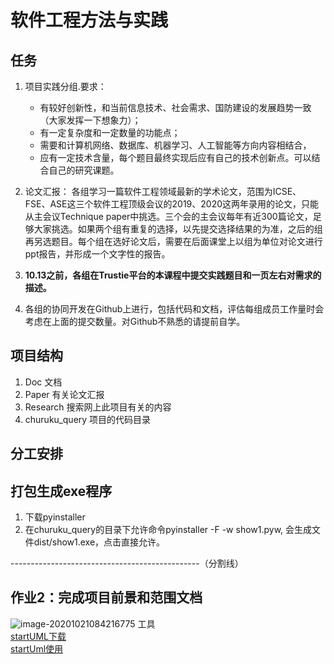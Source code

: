 # 软件工程方法与实践

## 任务

1. 项目实践分组.要求：
   + 有较好创新性，和当前信息技术、社会需求、国防建设的发展趋势一致（大家发挥一下想象力）；
   + 有一定复杂度和一定数量的功能点；
   + 需要和计算机网络、数据库、机器学习、人工智能等方向内容相结合，
   + 应有一定技术含量，每个题目最终实现后应有自己的技术创新点。可以结合自己的研究课题。

2. 论文汇报：
   各组学习一篇软件工程领域最新的学术论文，范围为ICSE、FSE、ASE这三个软件工程顶级会议的2019、2020这两年录用的论文，只能从主会议Technique paper中挑选。三个会的主会议每年有近300篇论文，足够大家挑选。如果两个组有重复的选择，以先提交选择结果的为准，之后的组再另选题目。每个组在选好论文后，需要在后面课堂上以组为单位对论文进行ppt报告，并形成一个文字性的报告。

3. **10.13之前，各组在Trustie平台的本课程中提交实践题目和一页左右对需求的描述。**

4. 各组的协同开发在Github上进行，包括代码和文档，评估每组成员工作量时会考虑在上面的提交数量。对Github不熟悉的请提前自学。

## 项目结构

1. Doc 文档
2. Paper 有关论文汇报
3. Research 搜索网上此项目有关的内容
4. churuku_query 项目的代码目录

## 分工安排

## 打包生成exe程序  

1. 下载pyinstaller
2. 在churuku_query的目录下允许命令pyinstaller -F -w show1.pyw, 会生成文件dist/show1.exe，点击直接允许。

-----------------------------------------------（分割线）
## 作业2：完成项目前景和范围文档
![image-20201021084216775](https://gitee.com/yunruowu/PictureForBolg/raw/master/img/image-20201021084216775.png)
工具  
[startUML下载](https://staruml.io/download)  
[startUml使用](https://blog.csdn.net/csdn_20150804/article/details/105004375?utm_medium=distribute.pc_relevant_t0.none-task-blog-BlogCommendFromMachineLearnPai2-1.add_param_isCf&depth_1-utm_source=distribute.pc_relevant_t0.none-task-blog-BlogCommendFromMachineLearnPai2-1.add_param_isCf)  
